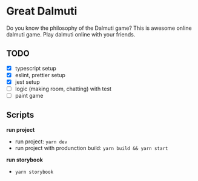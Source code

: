 # Great Dalmuti

Do you know the philosophy of the Dalmuti game?
This is awesome online dalmuti game. Play dalmuti online with your friends.

## TODO

- [x] typescript setup
- [x] eslint, prettier setup
- [x] jest setup
- [ ] logic (making room, chatting) with test
- [ ] paint game

## Scripts

**run project**

- run project: `yarn dev`
- run project with produnction build: `yarn build && yarn start`

**run storybook**

- `yarn storybook`
